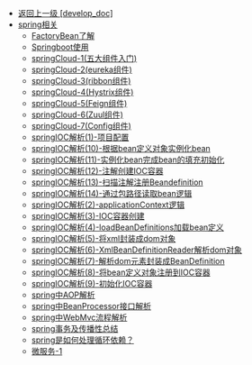 - [返回上一级 [develop_doc]](txz-note/develop_doc/)
- [spring相关](txz-note/develop_doc/spring相关/)
  - [FactoryBean了解](txz-note/develop_doc/spring相关/FactoryBean了解.md)
  - [Springboot使用](txz-note/develop_doc/spring相关/Springboot使用.md)
  - [springCloud-1(五大组件入门)](txz-note/develop_doc/spring相关/springCloud-1(五大组件入门).md)
  - [springCloud-2(eureka组件)](txz-note/develop_doc/spring相关/springCloud-2(eureka组件).md)
  - [springCloud-3(ribbon组件)](txz-note/develop_doc/spring相关/springCloud-3(ribbon组件).md)
  - [springCloud-4(Hystrix组件)](txz-note/develop_doc/spring相关/springCloud-4(Hystrix组件).md)
  - [springCloud-5(Feign组件)](txz-note/develop_doc/spring相关/springCloud-5(Feign组件).md)
  - [springCloud-6(Zuul组件)](txz-note/develop_doc/spring相关/springCloud-6(Zuul组件).md)
  - [springCloud-7(Config组件)](txz-note/develop_doc/spring相关/springCloud-7(Config组件).md)
  - [springIOC解析(1)-项目配置](txz-note/develop_doc/spring相关/springIOC解析(1)-项目配置.md)
  - [springIOC解析(10)-根据bean定义对象实例化bean](txz-note/develop_doc/spring相关/springIOC解析(10)-根据bean定义对象实例化bean.md)
  - [springIOC解析(11)-实例化bean完成bean的填充初始化](txz-note/develop_doc/spring相关/springIOC解析(11)-实例化bean完成bean的填充初始化.md)
  - [springIOC解析(12)-注解创建IOC容器](txz-note/develop_doc/spring相关/springIOC解析(12)-注解创建IOC容器.md)
  - [springIOC解析(13)-扫描注解注册Beandefinition](txz-note/develop_doc/spring相关/springIOC解析(13)-扫描注解注册Beandefinition.md)
  - [springIOC解析(14)-通过包路径读取bean逻辑](txz-note/develop_doc/spring相关/springIOC解析(14)-通过包路径读取bean逻辑.md)
  - [springIOC解析(2)-applicationContext逻辑](txz-note/develop_doc/spring相关/springIOC解析(2)-applicationContext逻辑.md)
  - [springIOC解析(3)-IOC容器创建](txz-note/develop_doc/spring相关/springIOC解析(3)-IOC容器创建.md)
  - [springIOC解析(4)-loadBeanDefinitions加载bean定义](txz-note/develop_doc/spring相关/springIOC解析(4)-loadBeanDefinitions加载bean定义.md)
  - [springIOC解析(5)-将xml封装成dom对象](txz-note/develop_doc/spring相关/springIOC解析(5)-将xml封装成dom对象.md)
  - [springIOC解析(6)-XmlBeanDefinitionReader解析dom对象](txz-note/develop_doc/spring相关/springIOC解析(6)-XmlBeanDefinitionReader解析dom对象.md)
  - [springIOC解析(7)-解析dom元素封装成BeanDefinition](txz-note/develop_doc/spring相关/springIOC解析(7)-解析dom元素封装成BeanDefinition.md)
  - [springIOC解析(8)-将bean定义对象注册到IOC容器](txz-note/develop_doc/spring相关/springIOC解析(8)-将bean定义对象注册到IOC容器.md)
  - [springIOC解析(9)-初始化IOC容器](txz-note/develop_doc/spring相关/springIOC解析(9)-初始化IOC容器.md)
  - [spring中AOP解析](txz-note/develop_doc/spring相关/spring中AOP解析.md)
  - [spring中BeanProcessor接口解析](txz-note/develop_doc/spring相关/spring中BeanProcessor接口解析.md)
  - [spring中WebMvc流程解析](txz-note/develop_doc/spring相关/spring中WebMvc流程解析.md)
  - [spring事务及传播性总结](txz-note/develop_doc/spring相关/spring事务及传播性总结.md)
  - [spring是如何处理循环依赖？](txz-note/develop_doc/spring相关/spring是如何处理循环依赖？.md)
  - [微服务-1](txz-note/develop_doc/spring相关/微服务-1.md)

